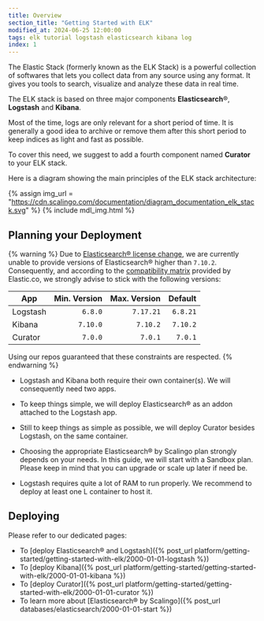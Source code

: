 ```yaml
---
title: Overview
section_title: "Getting Started with ELK"
modified_at: 2024-06-25 12:00:00
tags: elk tutorial logstash elasticsearch kibana log
index: 1
---
```


The Elastic Stack (formerly known as the ELK Stack) is a powerful collection of
softwares that lets you collect data from any source using any format. It gives
you tools to search, visualize and analyze these data in real time.

The ELK stack is based on three major components **Elasticsearch**®,
**Logstash** and **Kibana**.

Most of the time, logs are only relevant for a short period of time. It is
generally a good idea to archive or remove them after this short period to keep
indices as light and fast as possible.

To cover this need, we suggest to add a fourth component named **Curator** to
your ELK stack.

Here is a diagram showing the main principles of the ELK stack architecture:

{% assign img_url = "https://cdn.scalingo.com/documentation/diagram_documentation_elk_stack.svg" %}
{% include mdl_img.html %}


## Planning your Deployment

{% warning %}
   Due to [Elasticsearch® license change](https://www.elastic.co/fr/pricing/faq/licensing),
   we are currently unable to provide versions of Elasticsearch® higher than
   `7.10.2`.\
   Consequently, and according to the [compatibility matrix](https://www.elastic.co/fr/support/matrix#matrix_compatibility)
   provided by Elastic.co, we strongly advise to stick with the following
   versions:

   | App      | Min. Version | Max. Version | Default  |
   | -------- | -----------: | -----------: | -------: |
   | Logstash | `6.8.0`      | `7.17.21`    | `6.8.21` |
   | Kibana   | `7.10.0`     | `7.10.2`     | `7.10.2` |
   | Curator  | `7.0.0`      | `7.0.1`      | `7.0.1`  |

   Using our repos guaranteed that these constraints are respected.
{% endwarning %}

* Logstash and Kibana both require their own container(s). We will consequently
  need two apps.

* To keep things simple, we will deploy Elasticsearch® as an addon attached to
  the Logstash app.

* Still to keep things as simple as possible, we will deploy Curator besides
  Logstash, on the same container.

* Choosing the appropriate Elasticsearch® by Scalingo plan strongly depends on
  your needs. In this guide, we will start with a Sandbox plan. Please keep in
  mind that you can upgrade or scale up later if need be.

* Logstash requires quite a lot of RAM to run properly. We recommend to deploy
  at least one L container to host it.


## Deploying

Please refer to our dedicated pages:

- To [deploy Elasticsearch® and Logstash]({% post_url platform/getting-started/getting-started-with-elk/2000-01-01-logstash %})
- To [deploy Kibana]({% post_url platform/getting-started/getting-started-with-elk/2000-01-01-kibana %})
- To [deploy Curator]({% post_url platform/getting-started/getting-started-with-elk/2000-01-01-curator %})
- To learn more about [Elasticsearch® by Scalingo]({% post_url databases/elasticsearch/2000-01-01-start %})
